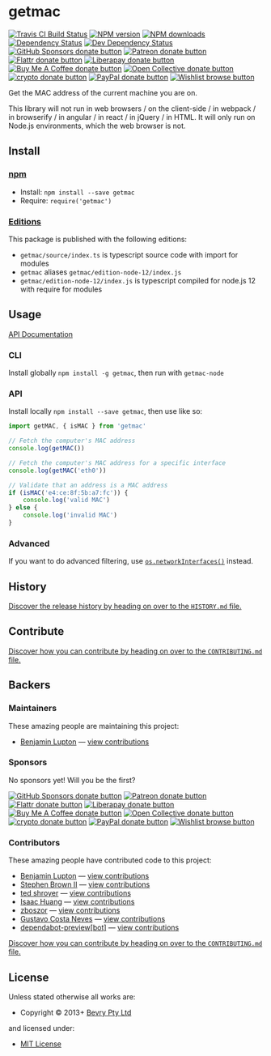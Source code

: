 <!-- TITLE/ -->

<h1>getmac</h1>

<!-- /TITLE -->


<!-- BADGES/ -->

<span class="badge-travisci"><a href="http://travis-ci.com/bevry/getmac" title="Check this project's build status on TravisCI"><img src="https://img.shields.io/travis/com/bevry/getmac/master.svg" alt="Travis CI Build Status" /></a></span>
<span class="badge-npmversion"><a href="https://npmjs.org/package/getmac" title="View this project on NPM"><img src="https://img.shields.io/npm/v/getmac.svg" alt="NPM version" /></a></span>
<span class="badge-npmdownloads"><a href="https://npmjs.org/package/getmac" title="View this project on NPM"><img src="https://img.shields.io/npm/dm/getmac.svg" alt="NPM downloads" /></a></span>
<span class="badge-daviddm"><a href="https://david-dm.org/bevry/getmac" title="View the status of this project's dependencies on DavidDM"><img src="https://img.shields.io/david/bevry/getmac.svg" alt="Dependency Status" /></a></span>
<span class="badge-daviddmdev"><a href="https://david-dm.org/bevry/getmac#info=devDependencies" title="View the status of this project's development dependencies on DavidDM"><img src="https://img.shields.io/david/dev/bevry/getmac.svg" alt="Dev Dependency Status" /></a></span>
<br class="badge-separator" />
<span class="badge-githubsponsors"><a href="https://github.com/sponsors/balupton" title="Donate to this project using GitHub Sponsors"><img src="https://img.shields.io/badge/github-donate-yellow.svg" alt="GitHub Sponsors donate button" /></a></span>
<span class="badge-patreon"><a href="https://patreon.com/bevry" title="Donate to this project using Patreon"><img src="https://img.shields.io/badge/patreon-donate-yellow.svg" alt="Patreon donate button" /></a></span>
<span class="badge-flattr"><a href="https://flattr.com/profile/balupton" title="Donate to this project using Flattr"><img src="https://img.shields.io/badge/flattr-donate-yellow.svg" alt="Flattr donate button" /></a></span>
<span class="badge-liberapay"><a href="https://liberapay.com/bevry" title="Donate to this project using Liberapay"><img src="https://img.shields.io/badge/liberapay-donate-yellow.svg" alt="Liberapay donate button" /></a></span>
<span class="badge-buymeacoffee"><a href="https://buymeacoffee.com/balupton" title="Donate to this project using Buy Me A Coffee"><img src="https://img.shields.io/badge/buy%20me%20a%20coffee-donate-yellow.svg" alt="Buy Me A Coffee donate button" /></a></span>
<span class="badge-opencollective"><a href="https://opencollective.com/bevry" title="Donate to this project using Open Collective"><img src="https://img.shields.io/badge/open%20collective-donate-yellow.svg" alt="Open Collective donate button" /></a></span>
<span class="badge-crypto"><a href="https://bevry.me/crypto" title="Donate to this project using Cryptocurrency"><img src="https://img.shields.io/badge/crypto-donate-yellow.svg" alt="crypto donate button" /></a></span>
<span class="badge-paypal"><a href="https://bevry.me/paypal" title="Donate to this project using Paypal"><img src="https://img.shields.io/badge/paypal-donate-yellow.svg" alt="PayPal donate button" /></a></span>
<span class="badge-wishlist"><a href="https://bevry.me/wishlist" title="Buy an item on our wishlist for us"><img src="https://img.shields.io/badge/wishlist-donate-yellow.svg" alt="Wishlist browse button" /></a></span>

<!-- /BADGES -->


<!-- DESCRIPTION/ -->

Get the MAC address of the current machine you are on.

<!-- /DESCRIPTION -->


This library will not run in web browsers / on the client-side / in webpack / in browserify / in angular / in react / in jQuery / in HTML. It will only run on Node.js environments, which the web browser is not.

<!-- INSTALL/ -->

<h2>Install</h2>

<a href="https://npmjs.com" title="npm is a package manager for javascript"><h3>npm</h3></a>
<ul>
<li>Install: <code>npm install --save getmac</code></li>
<li>Require: <code>require('getmac')</code></li>
</ul>

<h3><a href="https://editions.bevry.me" title="Editions are the best way to produce and consume packages you care about.">Editions</a></h3>

<p>This package is published with the following editions:</p>

<ul><li><code>getmac/source/index.ts</code> is typescript source code with import for modules</li>
<li><code>getmac</code> aliases <code>getmac/edition-node-12/index.js</code></li>
<li><code>getmac/edition-node-12/index.js</code> is typescript compiled for node.js 12 with require for modules</li></ul>

<!-- /INSTALL -->


## Usage

[API Documentation](http://master.getmac.bevry.surge.sh/docs/)

### CLI

Install globally `npm install -g getmac`, then run with `getmac-node`

### API

Install locally `npm install --save getmac`, then use like so:

```javascript
import getMAC, { isMAC } from 'getmac'

// Fetch the computer's MAC address
console.log(getMAC())

// Fetch the computer's MAC address for a specific interface
console.log(getMAC('eth0'))

// Validate that an address is a MAC address
if (isMAC('e4:ce:8f:5b:a7:fc')) {
    console.log('valid MAC')
} else {
    console.log('invalid MAC')
}
```

### Advanced

If you want to do advanced filtering, use [`os.networkInterfaces()`](https://nodejs.org/dist/latest-v12.x/docs/api/os.html#os_os_networkinterfaces) instead.

<!-- HISTORY/ -->

<h2>History</h2>

<a href="https://github.com/bevry/getmac/blob/master/HISTORY.md#files">Discover the release history by heading on over to the <code>HISTORY.md</code> file.</a>

<!-- /HISTORY -->


<!-- CONTRIBUTE/ -->

<h2>Contribute</h2>

<a href="https://github.com/bevry/getmac/blob/master/CONTRIBUTING.md#files">Discover how you can contribute by heading on over to the <code>CONTRIBUTING.md</code> file.</a>

<!-- /CONTRIBUTE -->


<!-- BACKERS/ -->

<h2>Backers</h2>

<h3>Maintainers</h3>

These amazing people are maintaining this project:

<ul><li><a href="http://balupton.com">Benjamin Lupton</a> — <a href="https://github.com/bevry/getmac/commits?author=balupton" title="View the GitHub contributions of Benjamin Lupton on repository bevry/getmac">view contributions</a></li></ul>

<h3>Sponsors</h3>

No sponsors yet! Will you be the first?

<span class="badge-githubsponsors"><a href="https://github.com/sponsors/balupton" title="Donate to this project using GitHub Sponsors"><img src="https://img.shields.io/badge/github-donate-yellow.svg" alt="GitHub Sponsors donate button" /></a></span>
<span class="badge-patreon"><a href="https://patreon.com/bevry" title="Donate to this project using Patreon"><img src="https://img.shields.io/badge/patreon-donate-yellow.svg" alt="Patreon donate button" /></a></span>
<span class="badge-flattr"><a href="https://flattr.com/profile/balupton" title="Donate to this project using Flattr"><img src="https://img.shields.io/badge/flattr-donate-yellow.svg" alt="Flattr donate button" /></a></span>
<span class="badge-liberapay"><a href="https://liberapay.com/bevry" title="Donate to this project using Liberapay"><img src="https://img.shields.io/badge/liberapay-donate-yellow.svg" alt="Liberapay donate button" /></a></span>
<span class="badge-buymeacoffee"><a href="https://buymeacoffee.com/balupton" title="Donate to this project using Buy Me A Coffee"><img src="https://img.shields.io/badge/buy%20me%20a%20coffee-donate-yellow.svg" alt="Buy Me A Coffee donate button" /></a></span>
<span class="badge-opencollective"><a href="https://opencollective.com/bevry" title="Donate to this project using Open Collective"><img src="https://img.shields.io/badge/open%20collective-donate-yellow.svg" alt="Open Collective donate button" /></a></span>
<span class="badge-crypto"><a href="https://bevry.me/crypto" title="Donate to this project using Cryptocurrency"><img src="https://img.shields.io/badge/crypto-donate-yellow.svg" alt="crypto donate button" /></a></span>
<span class="badge-paypal"><a href="https://bevry.me/paypal" title="Donate to this project using Paypal"><img src="https://img.shields.io/badge/paypal-donate-yellow.svg" alt="PayPal donate button" /></a></span>
<span class="badge-wishlist"><a href="https://bevry.me/wishlist" title="Buy an item on our wishlist for us"><img src="https://img.shields.io/badge/wishlist-donate-yellow.svg" alt="Wishlist browse button" /></a></span>

<h3>Contributors</h3>

These amazing people have contributed code to this project:

<ul><li><a href="http://balupton.com">Benjamin Lupton</a> — <a href="https://github.com/bevry/getmac/commits?author=balupton" title="View the GitHub contributions of Benjamin Lupton on repository bevry/getmac">view contributions</a></li>
<li><a href="https://github.com/StephenBrown2">Stephen Brown II</a> — <a href="https://github.com/bevry/getmac/commits?author=StephenBrown2" title="View the GitHub contributions of Stephen Brown II on repository bevry/getmac">view contributions</a></li>
<li><a href="https://github.com/tedshroyer">ted shroyer</a> — <a href="https://github.com/bevry/getmac/commits?author=tedshroyer" title="View the GitHub contributions of ted shroyer on repository bevry/getmac">view contributions</a></li>
<li><a href="http://caasih.net">Isaac Huang</a> — <a href="https://github.com/bevry/getmac/commits?author=caasi" title="View the GitHub contributions of Isaac Huang on repository bevry/getmac">view contributions</a></li>
<li><a href="https://github.com/zboszor">zboszor</a> — <a href="https://github.com/bevry/getmac/commits?author=zboszor" title="View the GitHub contributions of zboszor on repository bevry/getmac">view contributions</a></li>
<li><a href="https://github.com/guhcostan">Gustavo Costa Neves</a> — <a href="https://github.com/bevry/getmac/commits?author=guhcostan" title="View the GitHub contributions of Gustavo Costa Neves on repository bevry/getmac">view contributions</a></li>
<li><a href="http://github.com/apps/dependabot-preview">dependabot-preview[bot]</a> — <a href="https://github.com/bevry/getmac/commits?author=dependabot-preview[bot]" title="View the GitHub contributions of dependabot-preview[bot] on repository bevry/getmac">view contributions</a></li></ul>

<a href="https://github.com/bevry/getmac/blob/master/CONTRIBUTING.md#files">Discover how you can contribute by heading on over to the <code>CONTRIBUTING.md</code> file.</a>

<!-- /BACKERS -->


<!-- LICENSE/ -->

<h2>License</h2>

Unless stated otherwise all works are:

<ul><li>Copyright &copy; 2013+ <a href="http://bevry.me">Bevry Pty Ltd</a></li></ul>

and licensed under:

<ul><li><a href="http://spdx.org/licenses/MIT.html">MIT License</a></li></ul>

<!-- /LICENSE -->
